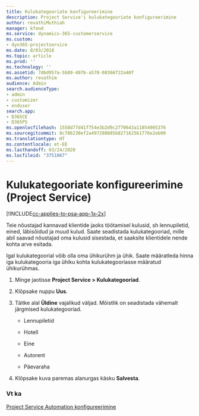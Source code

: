 ```yaml
---
title: Kulukategooriate konfigureerimine
description: Project Service'i kulukategooriate konfigureerimine
author: revathiMuthiah
manager: kfend
ms.service: dynamics-365-customerservice
ms.custom:
- dyn365-projectservice
ms.date: 8/03/2018
ms.topic: article
ms.prod: ''
ms.technology: ''
ms.assetid: 7d6d957a-5b89-497b-a570-08366f22a40f
ms.author: revathim
audience: Admin
search.audienceType:
- admin
- customizer
- enduser
search.app:
- D365CE
- D365PS
ms.openlocfilehash: 1558d77d41f754e3b2d9c2770643a11054905376
ms.sourcegitcommit: 8c786230ef2a497280885b827162561776e2eb00
ms.translationtype: HT
ms.contentlocale: et-EE
ms.lasthandoff: 03/24/2020
ms.locfileid: "3751067"
---
```

# <a name="configure-expense-categories-project-service"></a>Kulukategooriate konfigureerimine (Project Service)

[!INCLUDE[cc-applies-to-psa-app-1x-2x](../includes/cc-applies-to-psa-app-1x-2x.md)]

Teie nõustajad kannavad klientide jaoks töötamisel kulusid, sh lennupiletid, eined, läbisõidud ja muud kulud. Saate seadistada kulukategooriad, mille abil saavad nõustajad oma kulusid sisestada, et saaksite klientidele nende kohta arve esitada.  
  
Igal kulukategoorial võib olla oma ühikurühm ja ühik. Saate määratleda hinna iga kulukategooria iga ühiku kohta kulukategooriasse määratud ühikurühmas.  
  
1.  Minge jaotisse **Project Service > Kulukategooriad**.  
  
2.  Klõpsake nuppu **Uus**.  
  
3.  Täitke alal **Üldine** vajalikud väljad. Mõistlik on seadistada vähemalt järgmised kulukategooriad.  
  
    -   Lennupiletid  
  
    -   Hotell  
  
    -   Eine  
  
    -   Autorent  
  
    -   Päevaraha  
  
4.  Klõpsake kuva paremas alanurgas käsku **Salvesta**.  
  
### <a name="see-also"></a>Vt ka  
 [Project Service Automation konfigureerimine](../project-service/configure.md)

